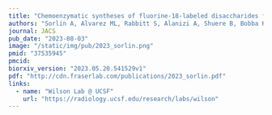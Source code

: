 ```yaml
---
title: "Chemoenzymatic syntheses of fluorine-18-labeled disaccharides from [18F]FDG yield potent sensors of living bacteria in vivo"
authors: "Sorlin A, Alvarez ML, Rabbitt S, Alanizi A, Shuere B, Bobba KN, Blecha J, Sakhamuri S, Evans M, Bayles KJ, Flavell R, Rosenberg O, Sriram R, Desmet T, Nidetzky B, Engel J, Ohliger M, **Fraser JS**, Wilson DM"
journal: JACS
pub_date: "2023-08-03"
image: "/static/img/pub/2023_sorlin.png"
pmid: "37535945"
pmcid:
biorxiv_version: "2023.05.20.541529v1"
pdf: "http://cdn.fraserlab.com/publications/2023_sorlin.pdf"
links:
  - name: "Wilson Lab @ UCSF"
    url: "https://radiology.ucsf.edu/research/labs/wilson"
---
```

